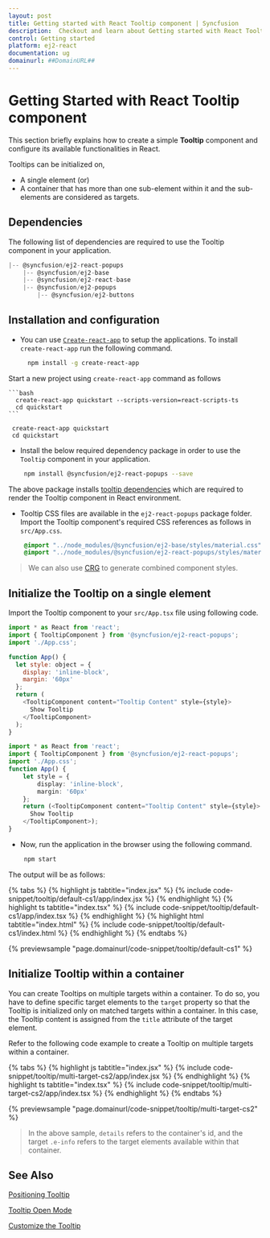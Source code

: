 ```yaml
---
layout: post
title: Getting started with React Tooltip component | Syncfusion
description:  Checkout and learn about Getting started with React Tooltip component of Syncfusion Essential JS 2 and more details.
control: Getting started 
platform: ej2-react
documentation: ug
domainurl: ##DomainURL##
---
```


# Getting Started with React Tooltip component

This section briefly explains how to create a simple **Tooltip** component and configure its available functionalities in React.

Tooltips can be initialized on,

* A single element (or)
* A container that has more than one sub-element within it and the sub-elements are considered as targets.

## Dependencies

The following list of dependencies are required to use the Tooltip component in your application.

```javascript
|-- @syncfusion/ej2-react-popups
    |-- @syncfusion/ej2-base
    |-- @syncfusion/ej2-react-base
    |-- @syncfusion/ej2-popups
        |-- @syncfusion/ej2-buttons
```

## Installation and configuration

* You can use [`Create-react-app`](https://github.com/facebook/create-react-app) to setup the applications.
To install `create-react-app` run the following command.

    ```bash
      npm install -g create-react-app
    ```

Start a new project using `create-react-app` command as follows
<div class='tsx'>

    ```bash
      create-react-app quickstart --scripts-version=react-scripts-ts
      cd quickstart
    ```

  </div>

  <div class='jsx'>

  ```
   create-react-app quickstart
   cd quickstart
  ```

</div>

* Install the below required dependency package in order to use the `Tooltip` component in your application.

   ```bash
    npm install @syncfusion/ej2-react-popups --save
   ```

The above package installs [tooltip dependencies](#dependencies) which are required to render the Tooltip component in React environment.

* Tooltip CSS files are available in the `ej2-react-popups` package folder.
Import the Tooltip component's required CSS references as follows in `src/App.css`.

   ```css
    @import "../node_modules/@syncfusion/ej2-base/styles/material.css";
    @import "../node_modules/@syncfusion/ej2-react-popups/styles/material.css";
   ```

> We can also use [CRG](https://crg.syncfusion.com/) to generate combined component styles.

## Initialize the Tooltip on a single element

Import the Tooltip component to your `src/App.tsx` file using following code.



```javascript
import * as React from 'react';
import { TooltipComponent } from '@syncfusion/ej2-react-popups';
import './App.css';

function App() {
  let style: object = {
    display: 'inline-block',
    margin: '60px'
  };
  return (
    <TooltipComponent content="Tooltip Content" style={style}>
      Show Tooltip
    </TooltipComponent>
  );
}

```

```ts
import * as React from 'react';
import { TooltipComponent } from '@syncfusion/ej2-react-popups';
import './App.css';
function App() {
    let style = {
        display: 'inline-block',
        margin: '60px'
    };
    return (<TooltipComponent content="Tooltip Content" style={style}>
      Show Tooltip
    </TooltipComponent>);
}
```

* Now, run the application in the browser using the following command.

   ```bash
    npm start
   ```

The output will be as follows:

{% tabs %}
{% highlight js tabtitle="index.jsx" %}
{% include code-snippet/tooltip/default-cs1/app/index.jsx %}
{% endhighlight %}
{% highlight ts tabtitle="index.tsx" %}
{% include code-snippet/tooltip/default-cs1/app/index.tsx %}
{% endhighlight %}
{% highlight html tabtitle="index.html" %}
{% include code-snippet/tooltip/default-cs1/index.html %}
{% endhighlight %}
{% endtabs %}
        
{% previewsample "page.domainurl/code-snippet/tooltip/default-cs1" %}

## Initialize Tooltip within a container

You can create Tooltips on multiple targets within a container. To do so, you have to define specific target elements to the `target` property so that the Tooltip is initialized only on matched targets within a container. In this case, the Tooltip content is assigned from the `title` attribute of the target element.

Refer to the following code example to create a Tooltip on multiple targets within a container.

{% tabs %}
{% highlight js tabtitle="index.jsx" %}
{% include code-snippet/tooltip/multi-target-cs2/app/index.jsx %}
{% endhighlight %}
{% highlight ts tabtitle="index.tsx" %}
{% include code-snippet/tooltip/multi-target-cs2/app/index.tsx %}
{% endhighlight %}
{% endtabs %}

 {% previewsample "page.domainurl/code-snippet/tooltip/multi-target-cs2" %}

> In the above sample, `details` refers to the container's id, and the target `.e-info` refers to the target elements available
> within that container.

## See Also

[Positioning Tooltip](./position)

[Tooltip Open Mode](./open-mode)

[Customize the Tooltip](./customization)